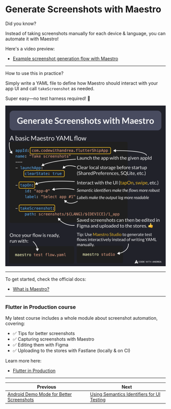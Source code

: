 # Generate Screenshots with Maestro

Did you know?

Instead of taking screenshots manually for each device & language, you can automate it with Maestro!

Here's a video preview:

- [Example screenshot generation flow with Maestro](https://youtu.be/oUWf9tYc4kQ)

---

How to use this in practice?

Simply write a YAML file to define how Maestro should interact with your app UI and call `takeScreenshot` as needed.

Super easy—no test harness required! 🚀

![](236.png)

<!--
# A basic Maestro YAML flow
# Launch the app with the given appId
appId: com.codewithandrea.flutterShipApp
name: "Take screenshots"
---
- launchApp:
    # Clear local storage before startup (SharedPreferences, SQLite, etc.)
    clearState: true

- tapOn:
    # Semantic identifiers make the flows more robust
    id: "app-0"
    # Labels make the output log more readable
    label: "Select app #1"

- takeScreenshot:
    # Saved screenshots can then be edited in Figma and uploaded to the stores.
    path: screenshots/${LANG}/${DEVICE}/1_app

Once your flow is ready, run with:
maestro test flow.yaml

Tip: Use Maestro Studio to generate test flows interactively instead of writing YAML manually:
maestro studio
```
-->

---

To get started, check the official docs:

- [What is Maestro?](https://docs.maestro.dev/)

---

### Flutter in Production course

My latest course includes a whole module about screenshot automation, covering:

- ✅ Tips for better screenshots
- ✅ Capturing screenshots with Maestro
- ✅ Editing them with Figma
- ✅ Uploading to the stores with Fastlane (locally & on CI)

Learn more here:

- [Flutter in Production](https://codewithandrea.com/courses/flutter-in-production/)

---

| Previous | Next |
| -------- | ---- |
| [Android Demo Mode for Better Screenshots](../0235-android-demo-mode-for-screenshots/index.md) | [Using Semantics Identifiers for UI Testing](../0237-semantics-identifiers/index.md) | 

<!-- TWITTER|https://x.com/biz84/status/1901668347097313597 -->
<!-- LINKEDIN|https://www.linkedin.com/posts/andreabizzotto_did-you-know-instead-of-taking-screenshots-activity-7307435080732278784-17-j -->
<!-- BLUESKY|https://bsky.app/profile/codewithandrea.com/post/3lklkimc5rc2y -->


